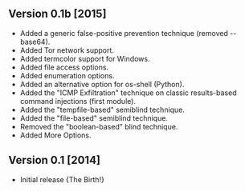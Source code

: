 ## Version 0.1b [2015]
* Added a generic false-positive prevention technique (removed --base64).
* Added Tor network support.
* Added termcolor support for Windows.
* Added file access options.
* Added enumeration options.
* Added an alternative option for os-shell (Python).
* Added the "ICMP Exfiltration" technique on classic results-based command injections (first module). 
* Added the "tempfile-based" semiblind technique.
* Added the "file-based" semiblind technique.
* Removed the "boolean-based" blind technique.
* Added More Options.

## Version 0.1 [2014]
* Initial release {The Birth!}
